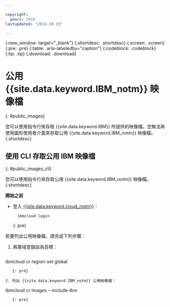 ```yaml
---

copyright:
  years: 2018
lastupdated: "2018-10-19"

---
```


{:new_window: target="_blank"}
{:shortdesc: .shortdesc}
{:screen: .screen}
{:pre: .pre}
{:table: .aria-labeledby="caption"}
{:codeblock: .codeblock}
{:tip: .tip}
{:download: .download}

# 公用 {{site.data.keyword.IBM_notm}} 映像檔
{: #public_images}

您可以使用指令行來存取 {{site.data.keyword.IBM}} 所提供的映像檔。您無法再使用圖形使用者介面來存取公用 {{site.data.keyword.IBM_notm}} 映像檔。
{:shortdesc}

## 使用 CLI 存取公用 IBM 映像檔
{: #public_images_cli}

您可以使用指令行來存取公用 {{site.data.keyword.IBM_notm}} 映像檔。
{:shortdesc}

**開始之前**

- 登入 [{{site.data.keyword.cloud_notm}}](/docs/cli/reference/ibmcloud/bx_cli.html#ibmcloud_login)：

  ```
    ibmcloud login
    ```
  {: pre}

若要列出公用映像檔，請完成下列步驟：

1. 將廣域登錄設為目標：

   ```
ibmcloud cr region-set global
```
   {: pre}

2. 列出 {{site.data.keyword.IBM_notm}} 公用映像檔：

   ```
ibmcloud cr images --include-ibm
```
   {: pre}
